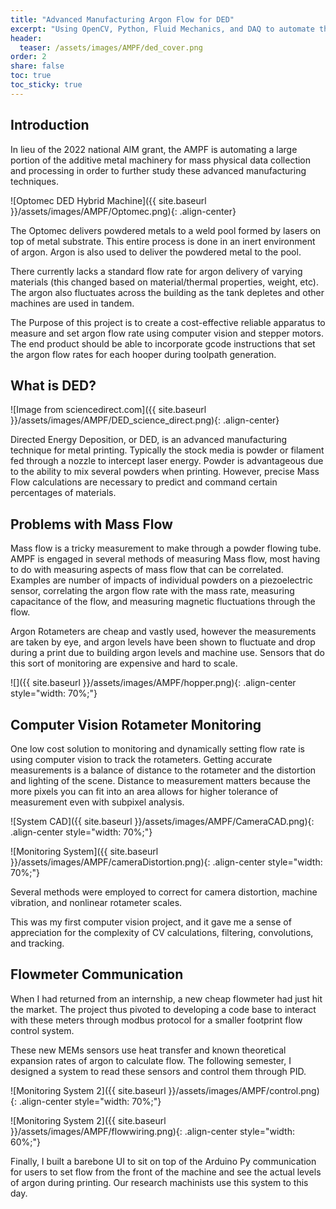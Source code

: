 ```yaml
---
title: "Advanced Manufacturing Argon Flow for DED"
excerpt: "Using OpenCV, Python, Fluid Mechanics, and DAQ to automate the monitoring and control of argon flow rates for the Optomec DED Additive CNC"
header:
  teaser: /assets/images/AMPF/ded_cover.png
order: 2
share: false
toc: true
toc_sticky: true
---
```


## Introduction

In lieu of the 2022 national AIM grant, the AMPF is automating a large portion of the additive metal machinery for mass physical data collection and processing in order to further study these advanced manufacturing techniques.

![Optomec DED Hybrid Machine]({{ site.baseurl }}/assets/images/AMPF/Optomec.png){: .align-center}

The Optomec delivers powdered metals to a weld pool formed by lasers on top of metal substrate. This entire process is done in an inert environment of argon. Argon is also used to deliver the powdered metal to the pool.

There currently lacks a standard flow rate for argon delivery of varying materials (this changed based on material/thermal properties, weight, etc). The argon also fluctuates across the building as the tank depletes and other machines are used in tandem.

The Purpose of this project is to create a cost-effective reliable apparatus to measure and set argon flow rate using computer vision and stepper motors. The end product should be able to incorporate gcode instructions that set the argon flow rates for each hooper during toolpath generation.

## What is DED?

![Image from sciencedirect.com]({{ site.baseurl }}/assets/images/AMPF/DED_science_direct.png){: .align-center}

Directed Energy Deposition, or DED, is an advanced manufacturing technique for metal printing. Typically the stock media is powder or filament fed through a nozzle to intercept laser energy. Powder is advantageous due to the ability to mix several powders when printing. However, precise Mass Flow calculations are necessary to predict and command certain percentages of materials.

## Problems with Mass Flow

Mass flow is a tricky measurement to make through a powder flowing tube. AMPF is engaged in several methods of measuring Mass flow, most having to do with measuring aspects of mass flow that can be correlated. Examples are number of impacts of individual powders on a piezoelectric sensor, correlating the argon flow rate with the mass rate, measuring capacitance of the flow, and measuring magnetic fluctuations through the flow.

Argon Rotameters are cheap and vastly used, however the measurements are taken by eye, and argon levels have been shown to fluctuate and drop during a print due to building argon levels and machine use. Sensors that do this sort of monitoring are expensive and hard to scale.

![]({{ site.baseurl }}/assets/images/AMPF/hopper.png){: .align-center style="width: 70%;"}

## Computer Vision Rotameter Monitoring

One low cost solution to monitoring and dynamically setting flow rate is using computer vision to track the rotameters. Getting accurate measurements is a balance of distance to the rotameter and the distortion and lighting of the scene. Distance to measurement matters because the more pixels you can fit into an area allows for higher tolerance of measurement even with subpixel analysis.

![System CAD]({{ site.baseurl }}/assets/images/AMPF/CameraCAD.png){: .align-center style="width: 70%;"}

![Monitoring System]({{ site.baseurl }}/assets/images/AMPF/cameraDistortion.png){: .align-center style="width: 70%;"}

Several methods were employed to correct for camera distortion, machine vibration, and nonlinear rotameter scales.

This was my first computer vision project, and it gave me a sense of appreciation for the complexity of CV calculations, filtering, convolutions, and tracking.

## Flowmeter Communication

When I had returned from an internship, a new cheap flowmeter had just hit the market. The project thus pivoted to developing a code base to interact with these meters through modbus protocol for a smaller footprint flow control system.

These new MEMs sensors use heat transfer and known theoretical expansion rates of argon to calculate flow. The following semester, I designed a system to read these sensors and control them through PID.

![Monitoring System 2]({{ site.baseurl }}/assets/images/AMPF/control.png){: .align-center style="width: 70%;"}

![Monitoring System 2]({{ site.baseurl }}/assets/images/AMPF/flowwiring.png){: .align-center style="width: 60%;"}

Finally, I built a barebone UI to sit on top of the Arduino Py communication for users to set flow from the front of the machine and see the actual levels of argon during printing. Our research machinists use this system to this day.
